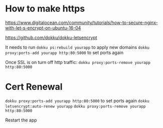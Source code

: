 # How to make https

https://www.digitalocean.com/community/tutorials/how-to-secure-nginx-with-let-s-encrypt-on-ubuntu-16-04

https://github.com/dokku/dokku-letsencrypt

It needs to run 
`dokku ps:rebuild yourapp` to apply new domains
`dokku proxy:ports-add yourapp http:80:5000` to set ports again

Once SSL is on turn off http traffic:
`dokku proxy:ports-remove yourapp http:80:5000`

# Cert Renewal

`dokku proxy:ports-add yourapp http:80:5000` to set ports again
`dokku letsencrypt:auto-renew yourapp`
`dokku proxy:ports-remove yourapp http:80:5000`

Restart the app